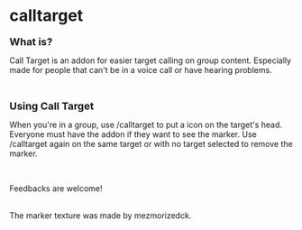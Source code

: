 # calltarget
<p><span style="font-size: 18px;"><strong>What is?</strong></span></p>
<p><span style="font-size: 14px;">Call Target is an addon for easier target calling on group content. Especially made for people that can't be in a voice call or have hearing problems.</span></p>
<p>&nbsp;</p>
<p><span style="font-size: 18px;"><strong>Using Call Target</strong></span></p>
<p><span style="font-size: 14px;">When you're in a group, use /calltarget to put a icon on the target's head. Everyone must have the addon if they want to see the marker. Use /calltarget again on the same target or with no target selected to remove the marker.</span></p>
<p>&nbsp;</p>
<p><span style="font-size: 14px;">Feedbacks are welcome!</span></p>
<br> The marker texture was made by  mezmorizedck.
